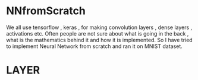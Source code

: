 # NNfromScratch
We all use tensorflow , keras , for making convolution layers , dense layers , activations etc. Often people are not sure about what is going in the back , what is the mathematics behind it and how it is implemented. So I have tried to implement Neural Network from scratch and ran it on MNIST dataset. 

# LAYER
